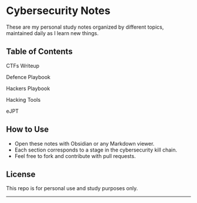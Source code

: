 # Cybersecurity Notes

These are my personal study notes organized by different topics, maintained daily as I learn new things.

## Table of Contents

CTFs Writeup

Defence Playbook

Hackers Playbook

Hacking Tools

eJPT

## How to Use

- Open these notes with Obsidian or any Markdown viewer.  
- Each section corresponds to a stage in the cybersecurity kill chain.  
- Feel free to fork and contribute with pull requests.

## License

This repo is for personal use and study purposes only.

---
